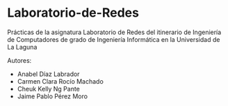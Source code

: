 # Laboratorio-de-Redes
Prácticas de la asignatura Laboratorio de Redes del itinerario de Ingeniería de Computadores de grado de Ingeniería Informática en la Universidad de La Laguna 

Autores:
* Anabel Díaz Labrador
* Carmen Clara Rocío Machado
* Cheuk Kelly Ng Pante
* Jaime Pablo Pérez Moro
